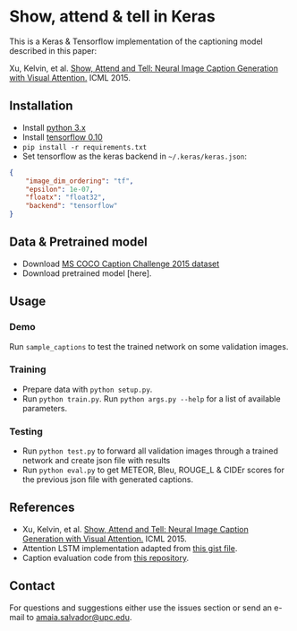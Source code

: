 # Show, attend & tell in Keras

This is a Keras & Tensorflow implementation of the captioning model described in this paper:

Xu, Kelvin, et al. [Show, Attend and Tell: Neural Image Caption Generation with Visual Attention.](http://www.jmlr.org/proceedings/papers/v37/xuc15.pdf) ICML 2015.

## Installation

- Install [python 3.x](https://www.python.org/)
- Install [tensorflow 0.10](https://github.com/tensorflow/tensorflow/blob/r0.10/tensorflow/g3doc/get_started/os_setup.md)
- ```pip install -r requirements.txt```
- Set tensorflow as the keras backend in ```~/.keras/keras.json```:

```json
{
    "image_dim_ordering": "tf", 
    "epsilon": 1e-07, 
    "floatx": "float32", 
    "backend": "tensorflow"
}
```

## Data & Pretrained model

- Download [MS COCO Caption Challenge 2015 dataset](http://mscoco.org/dataset/#captions-challenge2015)
- Download pretrained model [here].

## Usage

### Demo

Run ```sample_captions``` to test the trained network on some validation images.

### Training

- Prepare data with ```python setup.py```. 
- Run ```python train.py```. Run ```python args.py --help``` for a list of available parameters.

### Testing

- Run ```python test.py``` to forward all validation images through a trained network and create json file with results
- Run ```python eval.py``` to get METEOR, Bleu, ROUGE_L & CIDEr scores for the previous json file with generated captions.

## References

- Xu, Kelvin, et al. [Show, Attend and Tell: Neural Image Caption Generation with Visual Attention.](http://www.jmlr.org/proceedings/papers/v37/xuc15.pdf) ICML 2015.
- Attention LSTM implementation adapted from [this gist file](https://gist.github.com/mbollmann/ccc735366221e4dba9f89d2aab86da1e).
- Caption evaluation code from [this repository](https://github.com/tylin/coco-caption).
## Contact

For questions and suggestions either use the issues section or send an e-mail to amaia.salvador@upc.edu.
